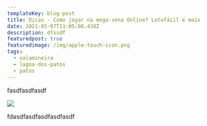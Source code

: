 ```yaml
---
templateKey: blog-post
title: Dicas - Como jogar na mega-sena Online? Lotofácil e mais
date: 2021-05-07T11:05:08.438Z
description: dfssdf
featuredpost: true
featuredimage: /img/apple-touch-icon.png
tags:
  - salamineira
  - lagoa-dos-patos
  - patos
---
```

fasdfasdfasdf

![](/img/blog-index.jpg)

fdasdfasdfasdfasdfasdf